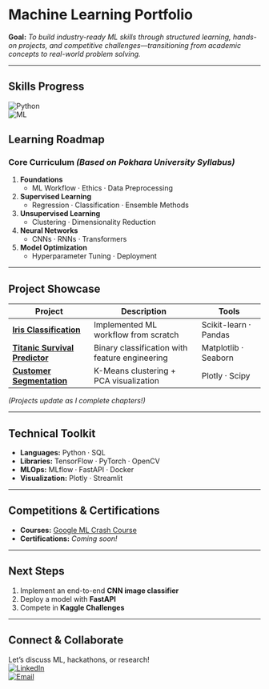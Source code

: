 #  Machine Learning Portfolio 
**Goal:** *To build industry-ready ML skills through structured learning, hands-on projects, and competitive challenges—transitioning from academic concepts to real-world problem solving.*

---
## Skills Progress  
![Python](https://img.shields.io/badge/Python-Intermediate-yellow)  
![ML](https://img.shields.io/badge/Machine_Learning-Beginner-green)  
## **Learning Roadmap**  
### **Core Curriculum** *(Based on Pokhara University Syllabus)*  
1. **Foundations**  
   - ML Workflow · Ethics · Data Preprocessing  
2. **Supervised Learning**  
   - Regression · Classification · Ensemble Methods  
3. **Unsupervised Learning**  
   - Clustering · Dimensionality Reduction  
4. **Neural Networks**  
   - CNNs · RNNs · Transformers  
5. **Model Optimization**  
   - Hyperparameter Tuning · Deployment  

---

## **Project Showcase**  
| Project | Description | Tools |  
|---------|-------------|-------|  
| **[Iris Classification](chap1/codes/Iris-classification.ipynb)** | Implemented ML workflow from scratch | Scikit-learn · Pandas |  
| **[Titanic Survival Predictor](chap1/project/TitanicSurvival.ipynb)** | Binary classification with feature engineering | Matplotlib · Seaborn |  
| **[Customer Segmentation](chapter-3-unsupervised/customer-segmentation.ipynb)** | K-Means clustering + PCA visualization | Plotly · Scipy |  

*(Projects update as I complete chapters!)*  

---

## **Technical Toolkit**  
- **Languages:** Python · SQL  
- **Libraries:** TensorFlow · PyTorch · OpenCV  
- **MLOps:** MLflow · FastAPI · Docker  
- **Visualization:** Plotly · Streamlit  

---

## **Competitions & Certifications**    
- **Courses:** [Google ML Crash Course](https://developers.google.com/machine-learning/crash-course)  
- **Certifications:** *Coming soon!*  

---

## **Next Steps**  
1. Implement an end-to-end **CNN image classifier**  
2. Deploy a model with **FastAPI**  
3. Compete in **Kaggle Challenges**  

---

## **Connect & Collaborate**  
Let’s discuss ML, hackathons, or research!  
[![LinkedIn](https://img.shields.io/badge/LinkedIn-Connect-blue)](https://www.linkedin.com/in/adityathakuri/)  
[![Email](https://img.shields.io/badge/Email-Contact-red)](mailto:thakuriaditya121@gmail.com)  
